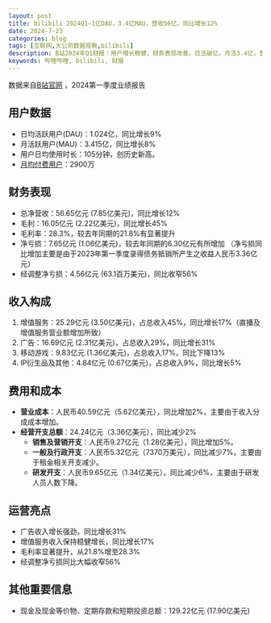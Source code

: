```yaml
---
layout: post
title: bilibili 2024Q1—1亿DAU，3.4亿MAU，营收56亿，同比增长12%
date: 2024-7-23
categories: blog
tags: [互联网,大公司数据观察,bilibili]
description: B站2024年Q1财报：用户增长稳健，财务表现改善。日活破亿，月活3.4亿，营收增12%，毛利率升至28.3%。
keywords: 哔哩哔哩, bilibili, 财报
---
```



数据来自[B站官网](https://ir.bilibili.com/cn/financial-information/#quarterly-results) ，2024第一季度业绩报告

## 用户数据

- 日均活跃用户(DAU)：1.024亿，同比增长9%
- 月活跃用户(MAU)：3.415亿，同比增长8%
- 用户日均使用时长：105分钟，创历史新高。
- [月均付费用户](https://ir.bilibili.com/media/0czhzr4m/q1-2024-bilibili-inc-investor-presentation_cn.pdf)：2900万

## 财务表现

- 总净营收：56.65亿元 (7.85亿美元)，同比增长12%
- 毛利：16.05亿元 (2.22亿美元)，同比增长45%
- 毛利率：28.3%，较去年同期的21.8%有显著提升
- 净亏损：7.65亿元 (1.06亿美元)，较去年同期的6.30亿元有所增加 （净亏损同比增加主要是由于2023年第一季度录得债务抵销所产生之收益人民币3.36亿元）
- 经调整净亏损：4.56亿元 (63.1百万美元)，同比收窄56%

## 收入构成

1. 增值服务：25.29亿元 (3.50亿美元)，占总收入45%，同比增长17%（直播及增值服务营业额增加所致）
2. 广告：16.69亿元 (2.31亿美元)，占总收入29%，同比增长31%
3. 移动游戏：9.83亿元 (1.36亿美元)，占总收入17%，同比下降13%
4. IP衍生品及其他：4.84亿元 (0.67亿美元)，占总收入9%，同比增长5%

## 费用和成本

- **营业成本**：人民币40.59亿元（5.62亿美元），同比增加2%，主要由于收入分成成本增加。
- **经营开支总额**：24.24亿元（3.36亿美元），同比减少2%
    - **销售及营销开支**：人民币9.27亿元（1.28亿美元），同比增加5%。
    - **一般及行政开支**：人民币5.32亿元（7370万美元），同比减少7%，主要由于租金相关开支减少。
    - **研发开支**：人民币9.65亿元（1.34亿美元），同比减少6%，主要由于研发人员人数下降。

## 运营亮点

- 广告收入增长强劲，同比增长31%
- 增值服务收入保持稳健增长，同比增长17%
- 毛利率显著提升，从21.8%增至28.3%
- 经调整净亏损同比大幅收窄56%

## 其他重要信息

- 现金及现金等价物、定期存款和短期投资总额：129.22亿元 (17.90亿美元)

